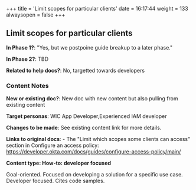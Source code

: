 +++
title = 'Limit scopes for particular clients'
date = 16:17:44
weight = 133
alwaysopen = false
+++

## Limit scopes for particular clients

**In Phase 1?**: "Yes, but we postpoine guide breakup to a later phase."

**In Phase 2?**: TBD

**Related to help docs?**: No, targetted towards developers



### Content Notes

**New or existing doc?**: New doc with new content but also pulling from existing content

**Target personas**: WIC App Developer,Experienced IAM developer

**Changes to be made**: See existing content link for more details.

**Links to original docs**: - The "Limit which scopes some clients can access" section in Configure an access policy: https://developer.okta.com/docs/guides/configure-access-policy/main/

**Content type: How-to: developer focused**

Goal-oriented. Focused on developing a solution for a specific use case. Developer focused. Cites code samples.


